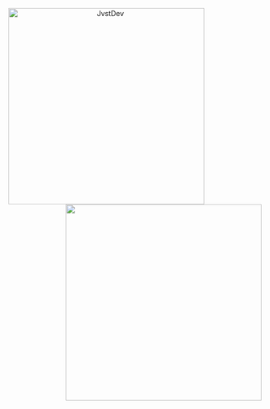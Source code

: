 
<p align=center>
  <div align=center>
    <a href="https://github.com/denvercoder1/github-readme-streak-stats" title="Go to Source">
      <img align="left" width=390 src="https://streak-stats.demolab.com/?user=JvstDev&theme=react&border=61dafb&hide_border=true" alt="JvstDev" />
    </a>
    <a href="https://github.com/anuraghazra/github-readme-stats" title="Go to Source">
      <img align="right" width=390 src="https://github-readme-stats.vercel.app/api?username=JvstDev&show_icons=true&theme=react&border_color=61dafb&hide_border=true" />
    </a>
  </div>
</p>
